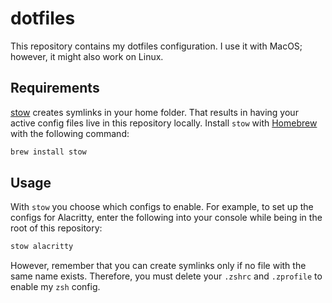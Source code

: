 # dotfiles

This repository contains my dotfiles configuration. I use it with MacOS; however, it might also work on Linux. 

## Requirements
[stow](https://www.gnu.org/software/stow/) creates symlinks in your home folder. That results in having your active config files live in this repository locally. Install `stow` with [Homebrew](https://brew.sh) with the following command:

``` zsh
brew install stow
```

## Usage

With `stow` you choose which configs to enable. For example, to set up the configs for Alacritty, enter the following into your console while being in the root of this repository:

```zsh
stow alacritty
```

However, remember that you can create symlinks only if no file with the same name exists. Therefore, you must delete your `.zshrc` and `.zprofile` to enable my `zsh` config.